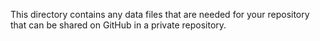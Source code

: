 This directory contains any data files that are needed for your repository that can be shared on GitHub in a private repository.